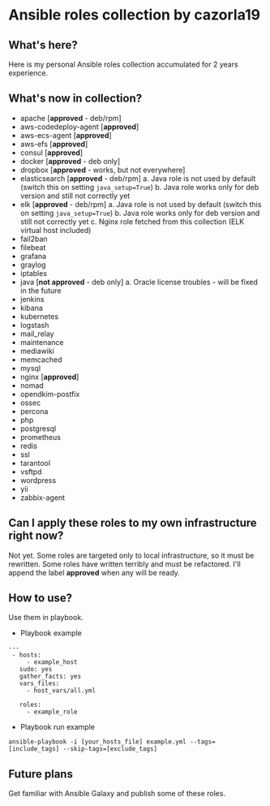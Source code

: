 # Ansible roles collection by cazorla19

## What's here?

Here is my personal Ansible roles collection accumulated for 2 years experience.

## What's now in collection?

* apache [**approved** - deb/rpm]
* aws-codedeploy-agent [**approved**]
* aws-ecs-agent [**approved**]
* aws-efs [**approved**]
* consul [**approved**]
* docker [**approved** - deb only]
* dropbox [**approved** - works, but not everywhere]
* elasticsearch [**approved** - deb/rpm]
  a. Java role is not used by default (switch this on setting `java_setup=True`)
  b. Java role works only for deb version and still not correctly yet
* elk [**approved** - deb/rpm]
  a. Java role is not used by default (switch this on setting `java_setup=True`)
  b. Java role works only for deb version and still not correctly yet
  c. Nginx role fetched from this collection (ELK virtual host included)
* fail2ban
* filebeat
* grafana
* graylog
* iptables
* java [**not approved** - deb only]
  a. Oracle license troubles - will be fixed in the future
* jenkins
* kibana
* kubernetes
* logstash
* mail_relay
* maintenance
* mediawiki
* memcached
* mysql
* nginx [**approved**]
* nomad
* opendkim-postfix
* ossec
* percona
* php
* postgresql
* prometheus
* redis
* ssl
* tarantool
* vsftpd
* wordpress
* yii
* zabbix-agent

## Can I apply these roles to my own infrastructure right now?

Not yet. Some roles are targeted only to local infrastructure, so it must be rewritten. Some roles have written terribly and must be refactored. I'll append the label **approved** when any will be ready.

## How to use?

Use them in playbook.

* Playbook example

```
---
 - hosts:
     - example_host
   sudo: yes
   gather_facts: yes
   vars_files:
     - host_vars/all.yml

   roles:
     - example_role
```

* Playbook run example

```
ansible-playbook -i [your_hosts_file] example.yml --tags=[include_tags] --skip-tags=[exclude_tags]
```

## Future plans

Get familiar with Ansible Galaxy and publish some of these roles.
